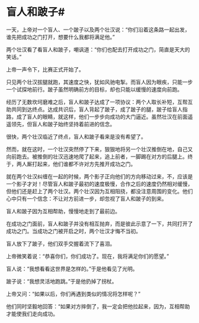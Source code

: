 # 盲人和跛子#
一天，上帝对一个盲人、一个跛子以及两个壮汉说：“你们沿着这条路一起出发，谁先把成功之门打开，想要什么我都将满足他。” 

两个壮汉看了看盲人和跛子，嘲讽道：“你们也配去打开成功之门，简直是天大的笑话。” 

上帝一声令下，比赛正式开始了。 

只见两个壮汉拔腿就跑，其速度之快，犹如风驰电掣。而盲人因为眼疾，只能一步一个试探地前行。跛子虽然明确前方的目标，却也只能以缓慢的速度向前跑。 

经历了无数坎坷磨难之后，盲人和跛子达成了一项协议：两个人取长补短，互帮互助共同到达终点。达成共识后，盲人背起了跛子，成了跛子的腿，跛子给盲人指路，成了盲人的眼睛，就这样，他们一步步向成功的大门逼近。虽然壮汉在前面遥遥领先，但盲人和跛子始终坚持着前进的信念。 

很快，两个壮汉临近了终点，盲人和跛子看来是没有希望了。 

然而，就在这时，一个壮汉突然停了下来，狠狠地将另一个壮汉推倒在地，自己又向前跑去。被推倒的壮汉迅速地爬了起来，追上前者，一脚踢在对方的后腿上。终于，两人厮打起来，他们谁都不许对方先推开成功之门。 

就在两个壮汉纠缠在一起的时候，两个影子正向他们的方向移动过来，不，应该是一个影子才对！尽管盲人和跛子最初的速度极慢，合作之后的速度仍然相对缓慢，但他们还是赶上了两个壮汉。两个壮汉因为互相阻挠，都没注意周围的变化。他们心中只有一个信念：不让对方前进一步，却忽视了盲人和跛子的到来。 

盲人和跛子因为互相帮助，慢慢地走到了最前边。 

在成功之门面前，盲人和跛子并没有相互抛弃，而是彼此示意了一下，共同打开了成功之门。当成功之门被开启之时，两个壮汉才悔不当初。 

盲人放下了跛子，他们双手交握着流下了喜泪。 

上帝微笑着说：“恭喜你们，你们成功了。现在，我将满足你们的愿望。” 

盲人说：“我想看看这世界是怎样的。”于是他看见了光明。 

跛子说：“我想灵活地跑跳。”于是他扔掉了拐杖。 

上帝又问：“如果以后，你们再遇到类似的情况将怎样呢？” 

他们同时坚毅地回答：“如果对方摔倒了，我一定会把他拉起来，因为，互相帮助才能使我们走向成功。
 
